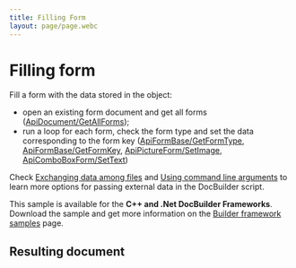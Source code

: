 ```yaml
---
title: Filling Form
layout: page/page.webc
---
```

# [](/docbuilder/buildersamples/)Filling form

Fill a form with the data stored in the object:

* open an existing form document and get all forms ([ApiDocument/GetAllForms](/docbuilder/textdocumentapi/apidocument/getallforms));
* run a loop for each form, check the form type and set the data corresponding to the form key ([ApiFormBase/GetFormType](/docbuilder/textdocumentapi/apiformbase/getformtype), [ApiFormBase/GetFormKey](/docbuilder/textdocumentapi/apiformbase/getformkey), [ApiPictureForm/SetImage](/docbuilder/textdocumentapi/apipictureform/setimage), [ApiComboBoxForm/SetText](/docbuilder/textdocumentapi/apicomboboxform/settext))

Check [Exchanging data among files](/docbuilder/howitworks/globalvariable) and [Using command line arguments](/docbuilder/integrationapi/arguments) to learn more options for passing external data in the DocBuilder script.

This sample is available for the **C++ and .Net DocBuilder Frameworks**.\
Download the sample and get more information on the [Builder framework samples](/docbuilder/builderframeworksamples) page.

## Resulting document
